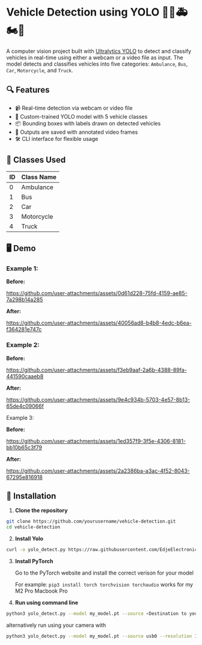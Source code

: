 # Vehicle Detection using YOLO 🚗🚌🚑🏍️🚛

A computer vision project built with [Ultralytics YOLO](https://github.com/ultralytics/ultralytics) to detect and classify vehicles in real-time using either a webcam or a video file as input. The model detects and classifies vehicles into five categories: `Ambulance`, `Bus`, `Car`, `Motorcycle`, and `Truck`.

## 🔍 Features

- 📹 Real-time detection via webcam or video file
- 🎯 Custom-trained YOLO model with 5 vehicle classes
- 📦 Bounding boxes with labels drawn on detected vehicles
- 📁 Outputs are saved with annotated video frames
- 🛠️ CLI interface for flexible usage

## 🚀 Classes Used

| ID | Class Name   |
|----|--------------|
| 0  | Ambulance    |
| 1  | Bus          |
| 2  | Car          |
| 3  | Motorcycle   |
| 4  | Truck        |

## 🖥️ Demo

### Example 1:

**Before:**

https://github.com/user-attachments/assets/0d61d228-75fd-4159-ae85-7a298b14a285



**After:**

https://github.com/user-attachments/assets/40056ad8-b4b8-4edc-b6ea-f364281e747c


### Example 2:

**Before:**


https://github.com/user-attachments/assets/f3eb9aaf-2a6b-4388-89fa-441590caaeb8

**After:**

https://github.com/user-attachments/assets/9e4c934b-5703-4e57-8b13-65de4c09066f


Example 3:

**Before:**

https://github.com/user-attachments/assets/1ed357f9-3f5e-4306-8181-bb10b65c3f79

**After:**

https://github.com/user-attachments/assets/2a2386ba-a3ac-4f52-8043-67295e816918


## 🧰 Installation

1. **Clone the repository**
```bash
git clone https://github.com/yourusername/vehicle-detection.git
cd vehicle-detection
```

2. **Install Yolo**


```bash
curl -o yolo_detect.py https://raw.githubusercontent.com/EdjeElectronics/Train-and-Deploy-YOLO-Models/refs/heads/main/yolo_detect.py
```

3. **Install PyTorch**
   
   Go to the PyTorch website and install the correct verison for your model
   
   For example: ``` pip3 install torch torchvision torchaudio ``` works for my M2 Pro Macbook Pro

5. **Run using command line**

```bash
python3 yolo_detect.py --model my_model.pt --source <Destination to your video file> --resolution 1920x1080
```

alternatively run using your camera with 

```bash
python3 yolo_detect.py --model my_model.pt --source usb0 --resolution 1920x1080
```

